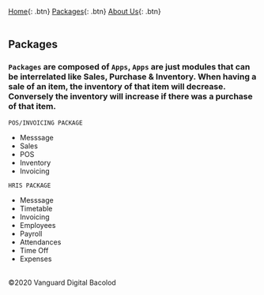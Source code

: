 [Home](https://wiserp-ph.github.io/wiserp){: .btn}
[Packages](https://wiserp-ph.github.io/wiserp/packages){: .btn}
[About Us](https://wiserp-ph.github.io/wiserp/about){: .btn}
<br/>
<br/>

## Packages

### `Packages` are composed of `Apps`, `Apps` are just modules that can be interrelated like Sales, Purchase & Inventory. When having a sale of an item, the inventory of that item will decrease. Conversely the inventory will increase if there was a purchase of that item. 

```
POS/INVOICING PACKAGE
```
- Messsage 
- Sales 
- POS 
- Inventory 
- Invoicing 


```
HRIS PACKAGE
```
- Messsage 
- Timetable
- Invoicing 
- Employees
- Payroll
- Attendances
- Time Off
- Expenses 

 
<br/>
©2020 Vanguard Digital Bacolod
